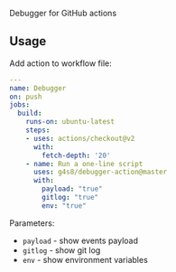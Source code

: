 Debugger for GitHub actions

## Usage

Add action to workflow file:
```yaml
---
name: Debugger
on: push
jobs:
  build:
    runs-on: ubuntu-latest
    steps:
    - uses: actions/checkout@v2
      with:
        fetch-depth: '20'
    - name: Run a one-line script
      uses: g4s8/debugger-action@master
      with:
        payload: "true"
        gitlog: "true"
        env: "true"
 ```
 
 Parameters:
  - `payload` - show events payload
  - `gitlog` - show git log
  - `env` - show environment variables
